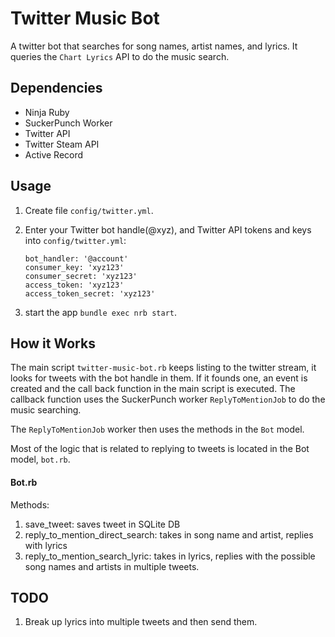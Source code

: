 # Twitter Music Bot

A twitter bot that searches for song names, artist names, and lyrics.
It queries the `Chart Lyrics` API to do the music search.

## Dependencies
* Ninja Ruby
* SuckerPunch Worker
* Twitter API
* Twitter Steam API
* Active Record

## Usage
1. Create file `config/twitter.yml`.
2. Enter your Twitter bot handle(@xyz), and Twitter API tokens and keys into `config/twitter.yml`:

    ```
    bot_handler: '@account'
    consumer_key: 'xyz123'
    consumer_secret: 'xyz123'
    access_token: 'xyz123'
    access_token_secret: 'xyz123'
    ```

3. start the app `bundle exec nrb start`.

## How it Works
The main script `twitter-music-bot.rb` keeps listing to the twitter stream, it looks for tweets with the bot handle in them. If it founds one, an event is created and the call back function in the main script is executed. The callback function uses the SuckerPunch worker `ReplyToMentionJob` to do the music searching.

The `ReplyToMentionJob` worker then uses the methods in the `Bot` model.

Most of the logic that is related to replying to tweets is located in the Bot model, `bot.rb`.

#### Bot.rb

Methods:
1. save_tweet: saves tweet in SQLite DB
2. reply_to_mention_direct_search: takes in song name and artist, replies with lyrics
3. reply_to_mention_search_lyric: takes in lyrics, replies with the possible song names and artists in multiple tweets.


## TODO
1. Break up lyrics into multiple tweets and then send them.
